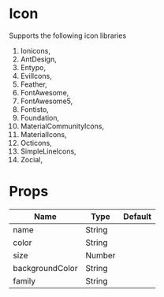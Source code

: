 # Icon

Supports the following icon libraries

1. Ionicons,
2. AntDesign,
3. Entypo,
4. EvilIcons,
5. Feather,
6. FontAwesome,
7. FontAwesome5,
8. Fontisto,
9. Foundation,
10. MaterialCommunityIcons,
11. MaterialIcons,
12. Octicons,
13. SimpleLineIcons,
14. Zocial,

# Props

| Name            | Type   | Default |
| --------------- | ------ | ------- |
| name            | String |         |
| color           | String |         |
| size            | Number |         |
| backgroundColor | String |         |
| family          | String |         |
